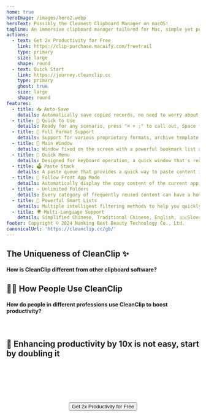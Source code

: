 ```yaml
---
home: true
heroImage: /images/hero2.webp
heroText: Possibly the Cleanest Clipboard Manager on macOS!
tagline: An immersive clipboard manager tailored for Mac, simple yet powerful
actions:
  - text: Get 2x Productivity for Free
    link: https://clip-purchase.macaify.com/freetrail
    type: primary
    size: large
    shape: round
  - text: Quick Start
    link: https://journey.cleanclip.cc
    type: primary
    ghost: true
    size: large
    shape: round
features:
  - title: 📥 Auto-Save
    details: Automatically save copied records, no need to worry about losing important content
  - title: 🚀 Quick to Use
    details: Ready for any scenario, press "⌘ + ;" to call out, Space for previewing, "🔢" to paste, incredibly smooth
  - title: 🌈 Full Format Support
    details: Support for various proprietary formats, archive template contents from your favorite apps
  - title: 📌 Main Window
    details: Window fixed on the screen with a powerful bookmark list and smart list
  - title: 🧲 Quick Menu
    details: Designed for keyboard operation, a quick window that's ready when needed
  - title: 🗳️ Paste Stack
    details: A paste queue that provides a quick way to paste content in sequence
  - title: 🧲 Follow Front App Mode
    details: Automatically display the copy content of the current app, improving efficiency in specific scenarios
  - title: ♾️ Unlimited Folders
    details: Every category of frequently reused content can have a home
  - title: 🧠 Powerful Smart Lists
    details: Multiple intelligent filtering methods to help you quickly organize and filter specific content
  - title: 🌍 Multi-Language Support
    details: Simplified Chinese, Traditional Chinese, English, 🇸🇰Slovenčina, 🇫🇷Français, 🇳🇱Nederlands <a href="/gb/discounts">Help Translate</a>
footer: Copyright © 2024 Nanking Best Beauty Technology Co., Ltd.
canonicalUrl: 'https://cleanclip.cc/gb/'
---
```


<div class="segments">
  <TabFeatures-MainWindow class="tabfeatures"/>
  <TabFeatures-QuickMenu class="tabfeatures"/>
  <TabFeatures-PasteStack class="tabfeatures"/>

  <div class="usp">

  ## The Uniqueness of CleanClip ✨
  #### How is CleanClip different from other clipboard software?

  <usp-Usp/>

  </div>
  
  <div class="usecase">

  ## 👩‍💻 How People Use CleanClip
  #### How do people in different professions use CleanClip to boost productivity?

  <usecase-UseCases/>

  </div>

  <FAQPage />

  <div class="encourage">
  </br>

  ## 🚀 Enhancing productivity by 10x is not easy, start by doubling it

  </br>
  </br>

  <div style="display: flex; justify-content: center;">
    <div style="text-align: center">
      <button type="button" class="ant-btn ant-btn-primary ant-btn-round ant-btn-lg" style="margin-top: 64px">
        <!-- <a href="https://macaify.lemonsqueezy.com/checkout/buy/69bd0056-9182-4030-9aaf-bd0604db751b?embed=1&media=0&logo=0&desc=0&discount=0&enabled=114543" class="lemonsqueezy-button"> -->
        <a :href="$site.themeConfig.freeTrailUrl">
                      Get 2x Productivity for Free
        </a>
      </button>
    </div>
  </div>

  </br>
  </br>
  </br>
  </div>

</div>

<NewFooter/>
